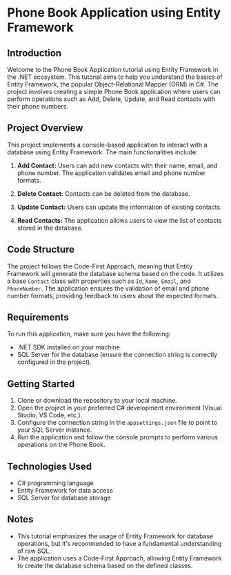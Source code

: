 # Phone Book Application using Entity Framework

## Introduction
Welcome to the Phone Book Application tutorial using Entity Framework in the .NET ecosystem. This tutorial aims to help you understand the basics of Entity Framework, the popular Object-Relational Mapper (ORM) in C#. The project involves creating a simple Phone Book application where users can perform operations such as Add, Delete, Update, and Read contacts with their phone numbers.

## Project Overview
This project implements a console-based application to interact with a database using Entity Framework. The main functionalities include:

1. **Add Contact:** Users can add new contacts with their name, email, and phone number. The application validates email and phone number formats.

2. **Delete Contact:** Contacts can be deleted from the database.

3. **Update Contact:** Users can update the information of existing contacts.

4. **Read Contacts:** The application allows users to view the list of contacts stored in the database.

## Code Structure
The project follows the Code-First Approach, meaning that Entity Framework will generate the database schema based on the code. It utilizes a base `Contact` class with properties such as `Id`, `Name`, `Email`, and `PhoneNumber`. The application ensures the validation of email and phone number formats, providing feedback to users about the expected formats.

## Requirements
To run this application, make sure you have the following:

- .NET SDK installed on your machine.
- SQL Server for the database (ensure the connection string is correctly configured in the project).

## Getting Started
1. Clone or download the repository to your local machine.
2. Open the project in your preferred C# development environment (Visual Studio, VS Code, etc.).
3. Configure the connection string in the `appsettings.json` file to point to your SQL Server instance.
4. Run the application and follow the console prompts to perform various operations on the Phone Book.

## Technologies Used
- C# programming language
- Entity Framework for data access
- SQL Server for database storage

## Notes
- This tutorial emphasizes the usage of Entity Framework for database operations, but it's recommended to have a fundamental understanding of raw SQL.
- The application uses a Code-First Approach, allowing Entity Framework to create the database schema based on the defined classes.
